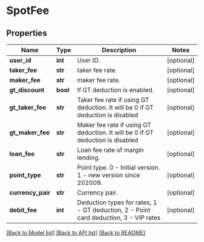 # SpotFee

## Properties
Name | Type | Description | Notes
------------ | ------------- | ------------- | -------------
**user_id** | **int** | User ID. | [optional] 
**taker_fee** | **str** | taker fee rate. | [optional] 
**maker_fee** | **str** | maker fee rate. | [optional] 
**gt_discount** | **bool** | If GT deduction is enabled. | [optional] 
**gt_taker_fee** | **str** | Taker fee rate if using GT deduction. It will be 0 if GT deduction is disabled | [optional] 
**gt_maker_fee** | **str** | Maker fee rate if using GT deduction. It will be 0 if GT deduction is disabled | [optional] 
**loan_fee** | **str** | Loan fee rate of margin lending. | [optional] 
**point_type** | **str** | Point type. 0 - Initial version. 1 - new version since 202009. | [optional] 
**currency_pair** | **str** | Currency pair. | [optional] 
**debit_fee** | **int** | Deduction types for rates, 1 - GT deduction, 2 - Point card deduction, 3 - VIP rates | [optional] 

[[Back to Model list]](../README.md#documentation-for-models) [[Back to API list]](../README.md#documentation-for-api-endpoints) [[Back to README]](../README.md)


